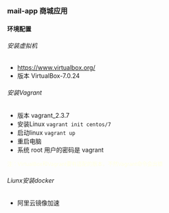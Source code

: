 ### mail-app 商城应用

#### 环境配置

###### 安装虚拟机
- https://www.virtualbox.org/
- 版本 VirtualBox-7.0.24

###### 安装Vagrant
- 版本 vagrant_2.3.7
- 安装Linux `vagrant init centos/7`
- 启动linux `vagrant up`
- 重启电脑
- 系统 root 用户的密码是 vagrant


<span style="color:#FFFFE0; font-size:12px;">
注：VirtualBox和Vagrant要有适配的版本，不然Vagrant命令会出错
</span>

###### Liunx安装docker

- 阿里云镜像加速